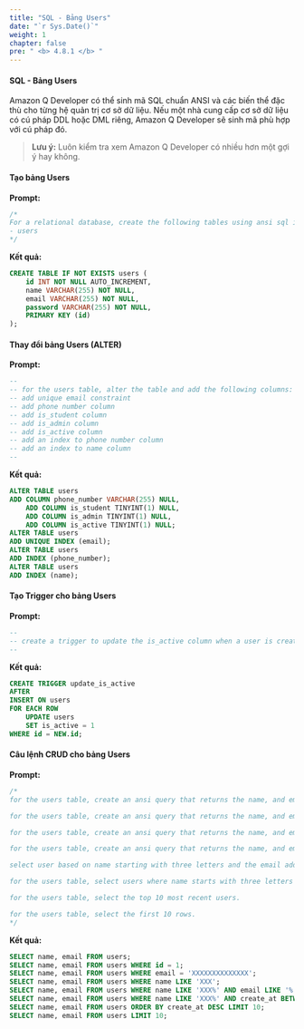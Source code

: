 ```yaml
---
title: "SQL - Bảng Users"
date: "`r Sys.Date()`"
weight: 1
chapter: false
pre: " <b> 4.8.1 </b> "
---
```


#### SQL - Bảng Users

Amazon Q Developer có thể sinh mã SQL chuẩn ANSI và các biến thể đặc thù cho từng hệ quản trị cơ sở dữ liệu. Nếu một nhà cung cấp cơ sở dữ liệu có cú pháp DDL hoặc DML riêng, Amazon Q Developer sẽ sinh mã phù hợp với cú pháp đó.

> **Lưu ý:** Luôn kiểm tra xem Amazon Q Developer có nhiều hơn một gợi ý hay không.

#### Tạo bảng Users

**Prompt:**
```sql
/*
For a relational database, create the following tables using ansi sql if they do not exist:
- users
*/
```

**Kết quả:**
```sql
CREATE TABLE IF NOT EXISTS users (
    id INT NOT NULL AUTO_INCREMENT,
    name VARCHAR(255) NOT NULL,
    email VARCHAR(255) NOT NULL,
    password VARCHAR(255) NOT NULL,
    PRIMARY KEY (id)
);
```

#### Thay đổi bảng Users (ALTER)

**Prompt:**
```sql
-- 
-- for the users table, alter the table and add the following columns:
-- add unique email constraint
-- add phone number column
-- add is_student column
-- add is_admin column
-- add is_active column
-- add an index to phone number column
-- add an index to name column
--
```

**Kết quả:**
```sql
ALTER TABLE users
ADD COLUMN phone_number VARCHAR(255) NULL,
    ADD COLUMN is_student TINYINT(1) NULL,
    ADD COLUMN is_admin TINYINT(1) NULL,
    ADD COLUMN is_active TINYINT(1) NULL;
ALTER TABLE users
ADD UNIQUE INDEX (email);
ALTER TABLE users
ADD INDEX (phone_number);
ALTER TABLE users
ADD INDEX (name);
```

#### Tạo Trigger cho bảng Users

**Prompt:**
```sql
--
-- create a trigger to update the is_active column when a user is created
--
```

**Kết quả:**
```sql
CREATE TRIGGER update_is_active
AFTER
INSERT ON users 
FOR EACH ROW
    UPDATE users
    SET is_active = 1
WHERE id = NEW.id;
```

#### Câu lệnh CRUD cho bảng Users

**Prompt:**
```sql
/*
for the users table, create an ansi query that returns the name, and email address of all users.

for the users table, create an ansi query that returns the name, and email address of each user based on the user id.

for the users table, create an ansi query that returns the name, and email address of each user based on the email address.

for the users table, create an ansi query that returns the name, and email address of each user based on the name;

select user based on name starting with three letters and the email address ending with .com, and id greater than 100.

for the users table, select users where name starts with three letters and create_at is between two dates.

for the users table, select the top 10 most recent users.

for the users table, select the first 10 rows.
*/
```

**Kết quả:**
```sql
SELECT name, email FROM users;
SELECT name, email FROM users WHERE id = 1;
SELECT name, email FROM users WHERE email = 'XXXXXXXXXXXXXX';
SELECT name, email FROM users WHERE name LIKE 'XXX';
SELECT name, email FROM users WHERE name LIKE 'XXX%' AND email LIKE '%.com' AND id > 100;
SELECT name, email FROM users WHERE name LIKE 'XXX%' AND create_at BETWEEN '2020-01-01' AND '2020-01-31';
SELECT name, email FROM users ORDER BY create_at DESC LIMIT 10;
SELECT name, email FROM users LIMIT 10;
```